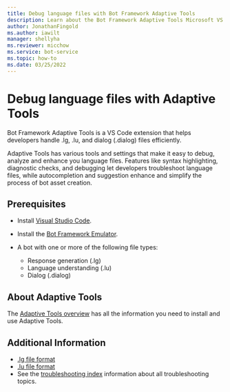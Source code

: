 ```yaml
---
title: Debug language files with Bot Framework Adaptive Tools
description: Learn about the Bot Framework Adaptive Tools Microsoft VS Code extension to debug language files.
author: JonathanFingold
ms.author: iawilt
manager: shellyha
ms.reviewer: micchow
ms.service: bot-service
ms.topic: how-to
ms.date: 03/25/2022
---
```


# Debug language files with Adaptive Tools

Bot Framework Adaptive Tools is a VS Code extension that helps developers handle .lg, .lu, and dialog (.dialog) files efficiently.

Adaptive Tools has various tools and settings that make it easy to debug, analyze and enhance you language files. Features like syntax highlighting, diagnostic checks, and debugging let developers troubleshoot language files, while autocompletion and suggestion enhance and simplify the process of bot asset creation.

## Prerequisites

- Install [Visual Studio Code](https://code.visualstudio.com/download).
- Install the [Bot Framework Emulator](https://github.com/Microsoft/BotFramework-Emulator/blob/master/README.md).

- A bot with one or more of the following file types:
  - Response generation (.lg)
  - Language understanding (.lu)
  - Dialog (.dialog)

## About Adaptive Tools

The [Adaptive Tools overview](https://marketplace.visualstudio.com/items?itemName=BotBuilder.bot-framework-adaptive-tools) has all the information you need to install and use Adaptive Tools.

## Additional Information

- [.lg file format](file-format/bot-builder-lg-file-format.md)
- [.lu file format](file-format/bot-builder-lu-file-format.md)
- See the [troubleshooting index](bot-service-troubleshoot-index.md) information about all troubleshooting topics.
